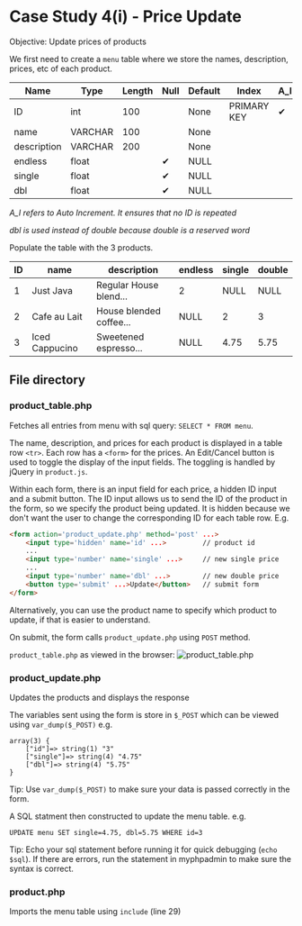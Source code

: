 # Case Study 4(i) - Price Update

Objective: Update prices of products

We first need to create a `menu` table where we store the names, description, prices, etc of each product.


| Name          | Type      | Length    | Null  | Default   | Index         | A_I   |
|---------------|-----------|-----------|-------|-----------|---------------|-------|
| ID            | int       | 100       |       | None      | PRIMARY KEY   |  ✔    |
| name          | VARCHAR   | 100       |       | None      |               |       |
| description   | VARCHAR   | 200       |       | None      |               |       |
| endless       | float     |           | ✔     | NULL      |               |       |
| single        | float     |           | ✔     | NULL      |               |       |
| dbl           | float     |           | ✔     | NULL      |               |       |

*A_I refers to Auto Increment. It ensures that no ID is repeated*

*dbl is used instead of double because double is a reserved word*

Populate the table with the 3 products.

| ID | name             | description              | endless | single | double |
|----|------------------|--------------------------|---------|--------|--------|
| 1  | Just Java        | Regular House blend...   | 2       | NULL   | NULL   |
| 2  | Cafe au Lait     | House blended coffee...  | NULL    | 2      | 3      |
| 3  | Iced Cappucino   | Sweetened espresso...    | NULL    | 4.75   | 5.75   |


## File directory

### product_table.php
Fetches all entries from menu with sql query: `SELECT * FROM menu`.

The name, description, and prices for each product is displayed in a table row `<tr>`. Each row has a `<form>` for the prices. An Edit/Cancel button is used to toggle the display of the input fields. The toggling is handled by jQuery in `product.js`.

Within each form, there is an input field for each price, a hidden ID input and a submit button. The ID input allows us to send the ID of the product in the form, so we specify the product being updated. It is hidden because we don't want the user to change the corresponding ID for each table row. E.g.

```html
<form action='product_update.php' method='post' ...>
    <input type='hidden' name='id' ...>         // product id
    ...
    <input type='number' name='single' ...>     // new single price
    ...
    <input type='number' name='dbl' ...>        // new double price
    <button type='submit' ...>Update</button>   // submit form
</form>
```


Alternatively, you can use the product name to specify which product to update, if that is easier to understand.

On submit, the form calls `product_update.php` using `POST` method.

`product_table.php` as viewed in the browser:
![product_table.php](https://raw.githubusercontent.com/vamonke/javajam/master/product/product.png)

### product_update.php
Updates the products and displays the response

The variables sent using the form is store in `$_POST` which can be viewed using `var_dump($_POST)` e.g. 
```
array(3) {
    ["id"]=> string(1) "3"
    ["single"]=> string(4) "4.75"
    ["dbl"]=> string(4) "5.75"
}
```
Tip: Use `var_dump($_POST)` to make sure your data is passed correctly in the form.

A SQL statment then constructed to update the menu table. e.g.
```
UPDATE menu SET single=4.75, dbl=5.75 WHERE id=3
```
Tip: Echo your sql statement before running it for quick debugging (`echo $sql`). If there are errors, run the statement in myphpadmin to make sure the syntax is correct.

### product.php
Imports the menu table using `include` (line 29)

